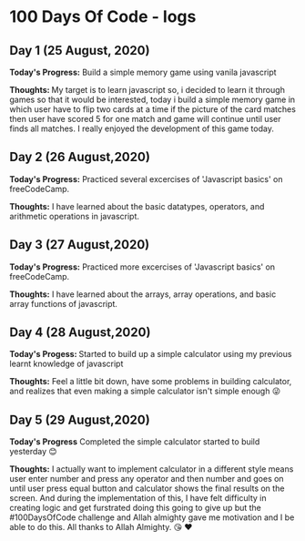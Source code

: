 # 100 Days Of Code - logs

## Day 1 (25 August, 2020)
<b>Today's Progress:</b> Build a simple memory game using vanila javascript

<b>Thoughts: </b> My target is to learn javascript so, i decided to learn it through games so that it would be interested, today i build a simple memory game in which user have to flip two cards at a time if the picture of the card matches then user have scored 5 for one match and game will continue until user finds all matches. I really enjoyed the development of this game today.


## Day 2 (26 August,2020) 
<b>Today's Progress:</b> Practiced several excercises of 'Javascript basics' on freeCodeCamp.

<b>Thoughts:</b> I have learned about the basic datatypes, operators, and arithmetic operations in javascript.


## Day 3 (27 August,2020) 
<b>Today's Progress:</b> Practiced more excercises of 'Javascript basics' on freeCodeCamp.

<b>Thoughts:</b> I have learned about the arrays, array operations, and basic array functions of javascript.

## Day 4 (28 August,2020)
<b>Today's Progess: </b> Started to build up a simple calculator using my previous learnt knowledge of javascript

<b>Thoughts:</b> Feel a little bit down, have some problems in building calculator, and realizes that even making a simple calculator isn't simple enough :stuck_out_tongue_winking_eye:

## Day 5 (29 August,2020)
<b>Today's Progress</b> Completed the simple calculator started to build yesterday :blush:

<b>Thoughts:</b> I actually want to implement calculator in a different style means user enter number and press any operator and then number and goes on until user press equal button and calculator shows the final results on the screen. And during the implementation of this, I have felt difficulty in creating logic and get furstrated doing this going to give up but the #100DaysOfCode challenge and Allah almighty gave me motivation and I be able to do this. All thanks to Allah Almighty. :kissing_heart: :heart: